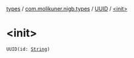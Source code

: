 [types](../../index.md) / [com.molikuner.nigb.types](../index.md) / [UUID](index.md) / [&lt;init&gt;](./-init-.md)

# &lt;init&gt;

`UUID(id: `[`String`](https://kotlinlang.org/api/latest/jvm/stdlib/kotlin/-string/index.html)`)`